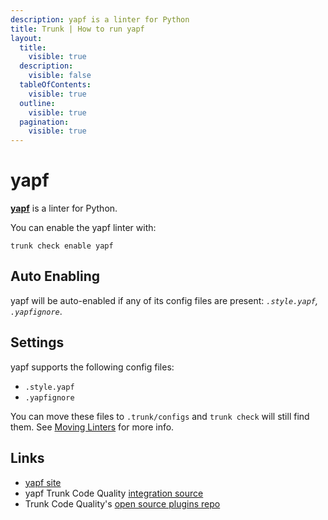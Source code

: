 ```yaml
---
description: yapf is a linter for Python
title: Trunk | How to run yapf
layout:
  title:
    visible: true
  description:
    visible: false
  tableOfContents:
    visible: true
  outline:
    visible: true
  pagination:
    visible: true
---
```


# yapf

[**yapf**](https://github.com/google/yapf#readme) is a linter for Python.

You can enable the yapf linter with:

```shell
trunk check enable yapf
```

## Auto Enabling

yapf will be auto-enabled if any of its config files are present: *`.style.yapf`, `.yapfignore`*.

## Settings

yapf supports the following config files:
* `.style.yapf`
* `.yapfignore`

You can move these files to `.trunk/configs` and `trunk check` will still find them. See [Moving Linters](../configure-linters#moving-linters) for more info.




## Links

- [yapf site](https://github.com/google/yapf#readme)
- yapf Trunk Code Quality [integration source](https://github.com/trunk-io/plugins/tree/main/linters/yapf)
- Trunk Code Quality's [open source plugins repo](https://github.com/trunk-io/plugins/tree/main)
